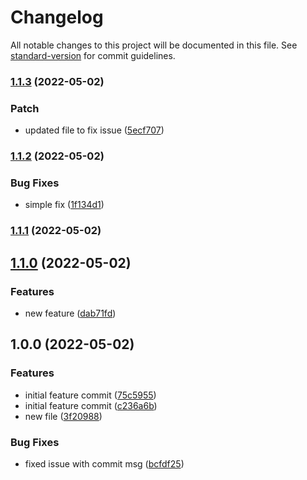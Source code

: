# Changelog

All notable changes to this project will be documented in this file. See [standard-version](https://github.com/conventional-changelog/standard-version) for commit guidelines.

### [1.1.3](https://github.com/samruddhipwr/Changelog/compare/v1.1.2...v1.1.3) (2022-05-02)


### Patch

* updated file to fix issue ([5ecf707](https://github.com/samruddhipwr/Changelog/commit/5ecf7079e0e2a299b0128f764f6f3a562285835e))

### [1.1.2](https://github.com/samruddhipwr/Changelog/compare/v1.1.1...v1.1.2) (2022-05-02)


### Bug Fixes

* simple fix ([1f134d1](https://github.com/samruddhipwr/Changelog/commit/1f134d13c9a55980589bbac9b77a3be486aafa0a))

### [1.1.1](https://github.com/samruddhipwr/Changelog/compare/v1.1.0...v1.1.1) (2022-05-02)

## [1.1.0](https://github.com/samruddhipwr/Changelog/compare/v1.0.0...v1.1.0) (2022-05-02)


### Features

* new feature ([dab71fd](https://github.com/samruddhipwr/Changelog/commit/dab71fd94c9a16359c6fe7c8ec0f496430c1dec2))

## 1.0.0 (2022-05-02)


### Features

* initial feature commit ([75c5955](https://github.com/samruddhipwr/Changelog/commit/75c595510738dd4cac68767951eb03c0d03826c3))
* initial feature commit ([c236a6b](https://github.com/samruddhipwr/Changelog/commit/c236a6b153ebe0819efc40f707bd8626ca31b2cf))
* new file ([3f20988](https://github.com/samruddhipwr/Changelog/commit/3f209884fd8c824eb648588ac5c00481da9fd4a5))


### Bug Fixes

* fixed issue with commit msg ([bcfdf25](https://github.com/samruddhipwr/Changelog/commit/bcfdf252f28f323198721b0de21103ca1ce6e26d))
